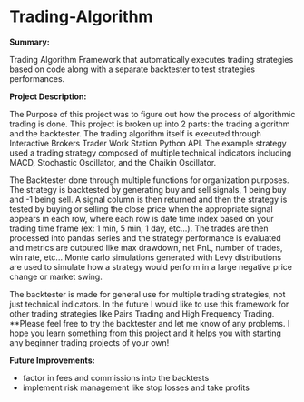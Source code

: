 # Trading-Algorithm

**Summary:**

Trading Algorithm Framework that automatically executes trading strategies based on code along with a separate backtester to test strategies performances.

**Project Description:**

The Purpose of this project was to figure out how the process of algorithmic trading is done. This project is broken up into 2 parts: the trading algorithm and the backtester. The trading algorithm itself is executed through Interactive Brokers Trader Work Station Python API. The example strategy used a trading strategy composed of multiple technical indicators including MACD, Stochastic Oscillator, and the Chaikin Oscillator.

The Backtester done through multiple functions for organization purposes. The strategy is backtested by generating buy and sell signals, 1 being buy and -1 being sell. A signal column is then returned and then the strategy is tested by buying or selling the close price when the appropriate signal appears in each row, where each row is date time index based on your trading time frame (ex: 1 min, 5 min, 1 day, etc...). The trades are then processed into pandas series and the strategy performance is evaluated and metrics are outputed like max drawdown, net PnL, number of trades, win rate, etc... Monte carlo simulations generated with Levy distributions are used to simulate how a strategy would perform in a large negative price change or market swing.

The backtester is made for general use for multiple trading strategies, not just technical indicators. In the future I would like to use this framework for other trading strategies like Pairs Trading and High Frequency Trading. **Please feel free to try the backtester and let me know of any problems. I hope you learn something from this project and it helps you with starting any beginner trading projects of your own!

**Future Improvements:**
- factor in fees and commissions into the backtests
- implement risk management like stop losses and take profits

